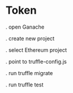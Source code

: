 # Token


. open Ganache

. create new project

. select Ethereum project

. point to truffle-config.js

. run truffle migrate

. run truffle test
